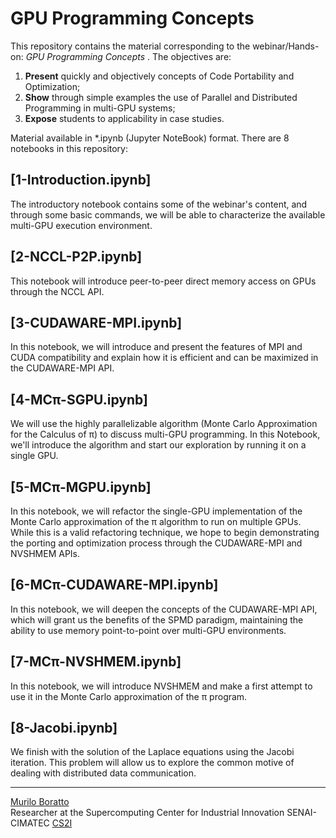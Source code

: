 # GPU Programming Concepts <br />

This repository contains the material corresponding to the webinar/Hands-on: _GPU Programming Concepts_ . The objectives are:

1. **Present** quickly and objectively concepts of Code Portability and Optimization;
2. **Show** through simple examples the use of Parallel and Distributed Programming in multi-GPU systems;
3. **Expose** students to applicability in case studies.

Material available in \*.ipynb (Jupyter NoteBook) format. There are 8 notebooks in this repository:

## [1-Introduction.ipynb]
The introductory notebook contains some of the webinar's content, and through some basic commands, we will be able to characterize the available multi-GPU execution environment.

## [2-NCCL-P2P.ipynb]
This notebook will introduce peer-to-peer direct memory access on GPUs through the NCCL API.

## [3-CUDAWARE-MPI.ipynb]
In this notebook, we will introduce and present the features of MPI and CUDA compatibility and explain how it is efficient and can be maximized in the CUDAWARE-MPI API.

## [4-MCπ-SGPU.ipynb]
We will use the highly parallelizable algorithm (Monte Carlo Approximation for the Calculus of π) to discuss multi-GPU programming. In this Notebook, we'll introduce the algorithm and start our exploration by running it on a single GPU.

## [5-MCπ-MGPU.ipynb]
In this notebook, we will refactor the single-GPU implementation of the Monte Carlo approximation of the π algorithm to run on multiple GPUs. While this is a valid refactoring technique, we hope to begin demonstrating the porting and optimization process through the CUDAWARE-MPI and NVSHMEM APIs.

## [6-MCπ-CUDAWARE-MPI.ipynb]
In this notebook, we will deepen the concepts of the CUDAWARE-MPI API, which will grant us the benefits of the SPMD paradigm, maintaining the ability to use memory point-to-point over multi-GPU environments.

## [7-MCπ-NVSHMEM.ipynb]
In this notebook, we will introduce NVSHMEM and make a first attempt to use it in the Monte Carlo approximation of the π program.

## [8-Jacobi.ipynb]
We finish with the solution of the Laplace equations using the Jacobi iteration. This problem will allow us to explore the common motive of dealing with distributed data communication.

---

[Murilo Boratto](http://lattes.cnpq.br/9222855062709254) <br/>
Researcher at the Supercomputing Center for Industrial Innovation SENAI-CIMATEC [CS2I](http://www.senaicimatec.com.br/) <br/>
